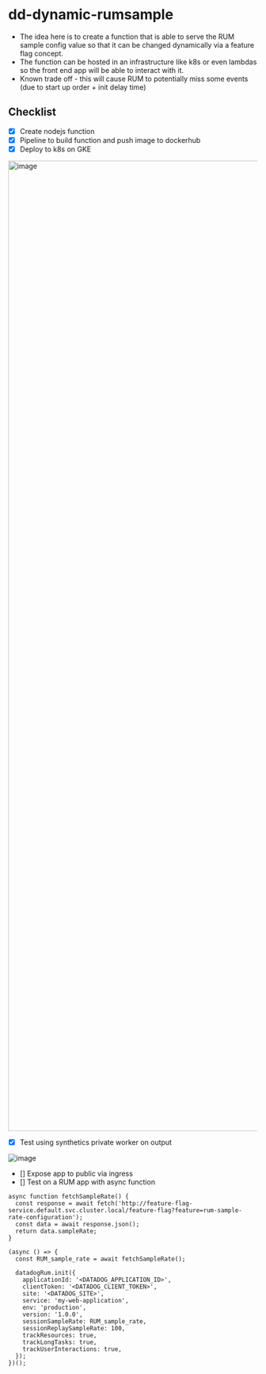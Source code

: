 # dd-dynamic-rumsample

- The idea here is to create a function that is able to serve the RUM sample config value so that it can be changed dynamically via a feature flag concept.
- The function can be hosted in an infrastructure like k8s or even lambdas so the front end app will be able to interact with it.
- Known trade off - this will cause RUM to potentially miss some events (due to start up order + init delay time)

## Checklist
- [x] Create nodejs function
- [x] Pipeline to build function and push image to dockerhub
- [x] Deploy to k8s on GKE

<img width="1957" alt="image" src="https://github.com/user-attachments/assets/d3adbf29-6be7-4735-8735-0e15d71faf4f" />

- [x] Test using synthetics private worker on output

![image](https://github.com/user-attachments/assets/89520e84-14fc-4cbd-9f10-9dfa1b619b75)

- [] Expose app to public via ingress
- [] Test on a RUM app with async function
```
async function fetchSampleRate() {
  const response = await fetch('http://feature-flag-service.default.svc.cluster.local/feature-flag?feature=rum-sample-rate-configuration');
  const data = await response.json();
  return data.sampleRate;
}

(async () => {
  const RUM_sample_rate = await fetchSampleRate();

  datadogRum.init({
    applicationId: '<DATADOG_APPLICATION_ID>',
    clientToken: '<DATADOG_CLIENT_TOKEN>',
    site: '<DATADOG_SITE>',
    service: 'my-web-application',
    env: 'production',
    version: '1.0.0',
    sessionSampleRate: RUM_sample_rate,
    sessionReplaySampleRate: 100,
    trackResources: true,
    trackLongTasks: true,
    trackUserInteractions: true,
  });
})();

```
